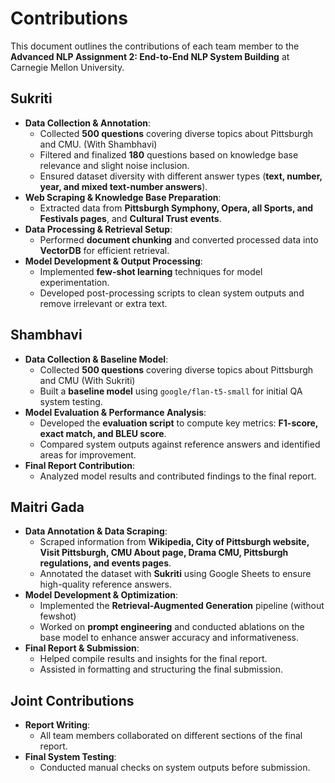 # **Contributions**

This document outlines the contributions of each team member to the **Advanced NLP Assignment 2: End-to-End NLP System Building** at Carnegie Mellon University.

## **Sukriti**
- **Data Collection & Annotation**:
  - Collected **500 questions** covering diverse topics about Pittsburgh and CMU. (With Shambhavi)
  - Filtered and finalized **180** questions based on knowledge base relevance and slight noise inclusion.
  - Ensured dataset diversity with different answer types (**text, number, year, and mixed text-number answers**).
- **Web Scraping & Knowledge Base Preparation**:
  - Extracted data from **Pittsburgh Symphony, Opera, all Sports, and Festivals pages**, and **Cultural Trust events**.
- **Data Processing & Retrieval Setup**:
  - Performed **document chunking** and converted processed data into **VectorDB** for efficient retrieval.
- **Model Development & Output Processing**:
  - Implemented **few-shot learning** techniques for model experimentation.
  - Developed post-processing scripts to clean system outputs and remove irrelevant or extra text.

## **Shambhavi**
- **Data Collection & Baseline Model**:
  - Collected **500 questions** covering diverse topics about Pittsburgh and CMU (With Sukriti)
  - Built a **baseline model** using `google/flan-t5-small` for initial QA system testing.
- **Model Evaluation & Performance Analysis**:
  - Developed the **evaluation script** to compute key metrics: **F1-score, exact match, and BLEU score**.
  - Compared system outputs against reference answers and identified areas for improvement.
- **Final Report Contribution**:
  - Analyzed model results and contributed findings to the final report.

## **Maitri Gada**
- **Data Annotation & Data Scraping**:
  - Scraped information from **Wikipedia, City of Pittsburgh website, Visit Pittsburgh, CMU About page, Drama CMU, Pittsburgh regulations, and events pages**.
  - Annotated the dataset with **Sukriti** using Google Sheets to ensure high-quality reference answers.
- **Model Development & Optimization**:
  - Implemented the **Retrieval-Augmented Generation** pipeline (without fewshot)
  - Worked on **prompt engineering** and conducted ablations on the base model to enhance answer accuracy and informativeness.
- **Final Report & Submission**:
  - Helped compile results and insights for the final report.
  - Assisted in formatting and structuring the final submission.

## **Joint Contributions**
- **Report Writing**:
  - All team members collaborated on different sections of the final report.
- **Final System Testing**:
  - Conducted manual checks on system outputs before submission.
